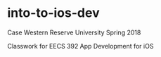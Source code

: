 # into-to-ios-dev
Case Western Reserve University Spring 2018

Classwork for EECS 392 App Development for iOS 
